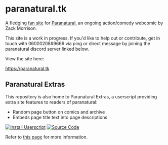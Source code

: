 # paranatural.tk

A fledging [fan site](https://fanlore.org/wiki/Fansite) for [Paranatural](https://www.paranatural.net), an ongoing action/comedy webcomic by Zack Morrison.

This site is a work in progress. If you'd like to help out or contribute, get in touch with 06000208#9666 via ping or direct message by joining the paranatural discord server linked below.

View the site here:

https://paranatural.tk

## Paranatural Extras

This repository is also home to Paranatural Extras, a userscript providing extra site features to readers of paranatural:

- Random page button on comics and archive
- Embeds page title text into page descriptions

<a href="https://paranatural.tk/userscript/extras.user.js"><img src="https://img.shields.io/badge/Install%20Userscript-green" alt="Install Userscript" /></a> <a href="https://github.com/06000208/paranatural/blob/main/userscript/extras.user.js"><img src="https://img.shields.io/badge/Source%20Code-lightgrey" alt="Source Code" /></a> 

Refer to [this page](https://paranatural.tk/userscript/) for more information.
